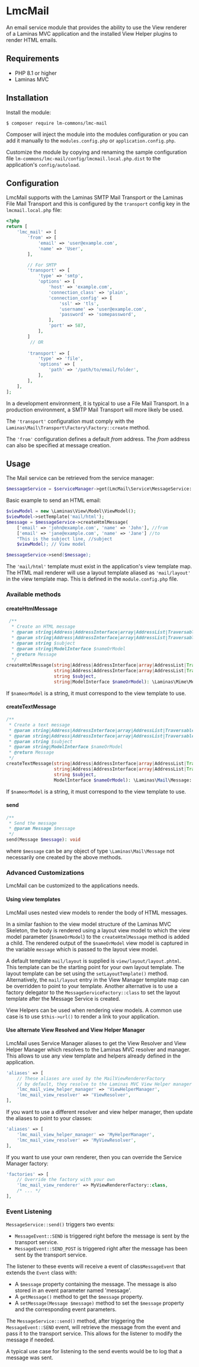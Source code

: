# LmcMail

An email service module that provides the ability to use the View renderer of a Laminas MVC application
and the installed View Helper plugins to render HTML emails.


## Requirements

- PHP 8.1 or higher
- Laminas MVC

## Installation

Install the module:

````shell
$ composer require lm-commons/lmc-mail
````

Composer will inject the module into the modules configuration or you can add it manually to the `modules.config.php` or
`application.config.php`.

Customize the module by copying and renaming the sample configuration file `lm-commons/lmc-mail/config/lmcmail.local.php.dist` to the application's 
`config/autoload`.

## Configuration

LmcMail supports with the Laminas SMTP Mail Transport or the Laminas File Mail Transport and this is configured by the `transport` config key in the `lmcmail.local.php` file:

````php
<?php
return [
    'lmc_mail' => [
        'from' => [
            'email' => 'user@example.com',
            'name' => 'User',
        ],

        // For SMTP
        'transport' => [
            'type' => 'smtp',
            'options' => [
                'host' => 'example.com',
                'connection_class' => 'plain',
                'connection_config' => [
                    'ssl' => 'tls',
                    'username' => 'user@example.com',
                    'password' => 'somepassword',
                ],
                'port' => 587,
            ],
        ]    
         // OR
            
        'transport' => [
            'type' => 'file',
            'options' => [
                'path' => '/path/to/email/folder',
            ],
        ],
    ],
];
````
In a development environment, it is typical to use a File Mail Transport.  In a production environment, a SMTP Mail Transport will more likely be used.

The `'transport'` configuration must comply with the `Laminas\Mail\Transport\Factory\Factory::create` method.

The `'from'` configuration defines a default *from* address.  The *from* address can also be specified at message creation.

## Usage

The Mail service can be retrieved from the service manager:

````php
$messageService = $serviceManager->get(LmcMail\Service\MessageService::class);
````

Basic example to send an HTML email:

````php
$viewModel = new \Laminas\View\Model\ViewModel();
$viewModel->setTemplate('mail/html');
$message = $messageService->createHtmlMessage(
    ['email' => 'john@example.com', 'name' => 'John'], //from 
    ['email' => 'jane@example.com', 'name' => 'Jane'] //to
    "This is the subject line, //subject
    $viewModel); // View model

$messageService->send($message);
````

The `'mail/html'` template must exist in the application's view template map. The HTML mail renderer will use
a layout template aliased as `'mail/layout'` in the view template map. This is defined in the `module.config.php` file.

### Available methods

#### createHtmlMessage

````php
 /**
  * Create an HTML message
  * @param string|Address|AddressInterface|array|AddressList|Traversable $from
  * @param string|Address|AddressInterface|array|AddressList|Traversable $to
  * @param string $subject
  * @param string|ModelInterface $nameOrModel
  * @return Message
  */
createHtmlMessage(string|Address|AddressInterface|array|AddressList|Traversable $from, 
                  string|Address|AddressInterface|array|AddressList|Traversable $to, 
                  string $subject, 
                  string|ModelInterface $nameOrModel): \Laminas\Mime\Message::class
````
If `$nameorModel` is a string, it must correspond to the view template to use. 


#### createTextMessage
````php
/**
 * Create a text message
 * @param string|Address|AddressInterface|array|AddressList|Traversable $from
 * @param string|Address|AddressInterface|array|AddressList|Traversable $to
 * @param string $subject
 * @param string|ModelInterface $nameOrModel
 * @return Message
 */
createTextMessage(string|Address|AddressInterface|array|AddressList|Traversable $from, 
                  string|Address|AddressInterface|array|AddressList|Traversable $to, 
                  string $subject, 
                  ModelInterface $nameOrModel): \Laminas\Mail\Message::class
````
If `$nameorModel` is a string, it must correspond to the view template to use.

#### send
````php
/**
 * Send the message
 * @param Message $message
 */
send(Message $message): void
````
where `$message` can be any object of type `\Laminas\Mail\Message` not necessarily one created by the above methods.

### Advanced Customizations

LmcMail can be customized to the applications needs.

#### Using view templates

LmcMail uses nested view models to render the body of HTML messages. 

In a similar fashion to the view model structure of the Laminas MVC Skeleton,
the body is rendered using a layout view model to which the view model parameter (`$nameOrModel`) to the `createHtmlMessage` method is added a child.
The rendered output of the `$nameOrModel` view model is captured in the variable `message` which is passed to the layout view model.

A default template `mail/layout` is supplied is `view/layout/layout.phtml`. This template can be the starting point for your own layout template. 
The layout template can be set using the `setLayoutTemplate()` method. Alternatively,
the `mail/layout` entry in the View Manager template map can be overridden to point to your template. Another alternative is to use a factory delegator to the `MessageServiceFactory::class` to set the layout template after the Message Service is created. 

View Helpers can be used when rendering view models. A common use case is to use `$this->url()` to render a link to your application.

#### Use alternate View Resolved and View Helper Manager

LmcMail uses Service Manager aliases to get the View Resolver and View Helper Manager which resolves to the Laminas MVC resolver and manager. This allows to use any view template and helpers already defined in the application.

````php
'aliases' => [
    // These aliases are used by the MailViewRendererFactory
    // by default, they resolve to the Laminas MVC View Helper manager and Resolver
    'lmc_mail_view_helper_manager' => 'ViewHelperManager',
    'lmc_mail_view_resolver' => 'ViewResolver',
],
````
If you want to use a different resolver and view helper manager, then update the aliases to point to your classes:

````php
'aliases' => [
    'lmc_mail_view_helper_manager' => 'MyHelperManager',
    'lmc_mail_view_resolver' => 'MyViewResolver',
],
````

If you want to use your own renderer, then you can override the Service Manager factory:
````php
'factories' => [
    // Override the factory with your own
    'lmc_mail_view_renderer' => MyViewRendererFactory::class,
    /* ... */
],
````

### Event Listening

`MessageService::send()` triggers two events:  

- `MessageEvent::SEND` is triggered right before the message is sent by the transport service.
- `MessageEvent::SEND_POST` is triggered right after the message has been sent by the transport service.

The listener to these events will receive a event of class`MessageEvent` that extends the `Event` class with:

- A `$message` property containing the message. The message is also stored in an event parameter named 'message'.
- A `getMessage()` method to get the `$message` property.
- A `setMessage(Message $message)` method to set the `$message` property and the corresponding event parameters.

The `MessageService::send()` method, after triggering the `MessageEvent::SEND` event, will retrieve the message from the event and pass it to the transport service. This allows for the listener to modify the message if needed.

A typical use case for listening to the send events would be to log that a message was sent.
